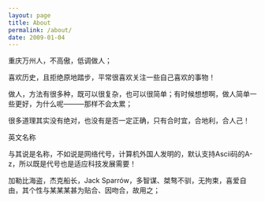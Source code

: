 ```yaml
---
layout: page
title: About
permalink: /about/
date: 2009-01-04
---
```


重庆万州人，不高傲，低调做人；

喜欢历史，且拒绝原地踏步，平常很喜欢关注一些自己喜欢的事物！

做人，方法有很多种，既可以很复杂，也可以很简单；有时候想想啊，做人简单一些更好，为什么呢———那样不会太累；

很多道理其实没有绝对，也没有是否一定正确，只有合时宜，合地利，合人己！

英文名称

与其说是名称，不如说是网络代号，计算机外国人发明的，默认支持Ascii码的A-z，所以既是代号也是适应科技发展需要！

加勒比海盗，杰克船长，Jack Sparrów，多智谋、桀骜不驯，无拘束，喜爱自由，其个性与某某某甚为贴合、因吻合，故用之；